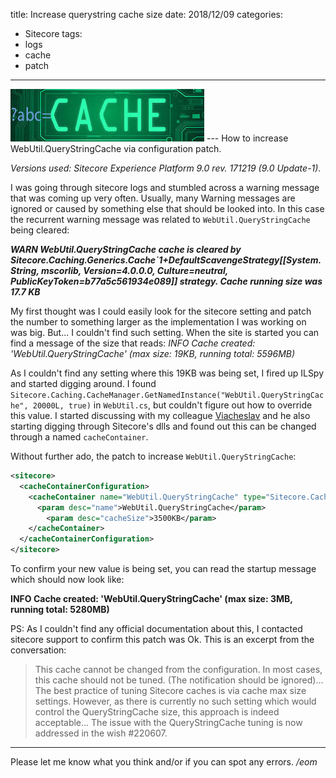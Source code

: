 title: Increase querystring cache size
date: 2018/12/09
categories:
- Sitecore
tags:
- logs
- cache
- patch

---
<img class="hero-img" src="/images/querystring-cache.jpg" alt="Querystring cache">
---
How to increase WebUtil.QueryStringCache via configuration patch.
<!-- more -->

*Versions used: Sitecore Experience Platform 9.0 rev. 171219 (9.0 Update-1).*

I was going through sitecore logs and stumbled across a warning message that was coming up very often. Usually, many Warning messages are ignored or caused by something else that should be looked into. In this case the recurrent warning message was related to `WebUtil.QueryStringCache` being cleared:

___WARN  WebUtil.QueryStringCache cache is cleared by Sitecore.Caching.Generics.Cache`1+DefaultScavengeStrategy[[System.String, mscorlib, Version=4.0.0.0, Culture=neutral, PublicKeyToken=b77a5c561934e089]] strategy. Cache running size was 17.7 KB___

My first thought was I could easily look for the sitecore setting and patch the number to something larger as the implementation I was working on was big. But... I couldn't find such setting. When the site is started you can find a message of the size that reads: 
_INFO  Cache created: 'WebUtil.QueryStringCache' (max size: 19KB, running total: 5596MB)_

As I couldn't find any setting where this 19KB was being set, I fired up ILSpy and started digging around. I found `Sitecore.Caching.CacheManager.GetNamedInstance("WebUtil.QueryStringCache", 20000L, true)` in `WebUtil.cs`, but couldn't figure out how to override this value. I started discussing with my colleague [Viacheslav](https://community.sitecore.net/members/viacheslavsedletskiy_5f00_1037964896) and he also starting digging through Sitecore's dlls and found out this can be changed through a named `cacheContainer`.

Without further ado, the patch to increase `WebUtil.QueryStringCache`:
``` xml
<sitecore>
  <cacheContainerConfiguration>
    <cacheContainer name="WebUtil.QueryStringCache" type="Sitecore.Caching.Cache, Sitecore.Kernel" singleInstance="true">
      <param desc="name">WebUtil.QueryStringCache</param>
        <param desc="cacheSize">3500KB</param>
    </cacheContainer>
  </cacheContainerConfiguration>
</sitecore>
```
To confirm your new value is being set, you can read the startup message which should now look like:
    
__INFO  Cache created: 'WebUtil.QueryStringCache' (max size: 3MB, running total: 5280MB)__

PS: As I couldn't find any official documentation about this, I contacted sitecore support to confirm this patch was Ok. This is an excerpt from the conversation: 

> This cache cannot be changed from the configuration. In most cases, this cache should not be tuned. (The notification should be ignored)... The best practice of tuning Sitecore caches is via cache max size settings. However, as there is currently no such setting which would control the QueryStringCache size, this approach is indeed acceptable... The issue with the QueryStringCache tuning is now addressed in the wish #220607.

---

Please let me know what you think and/or if you can spot any errors.
*/eom*
